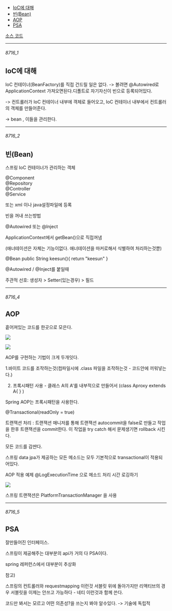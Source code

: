 <kisun-udemy>

- [IoC에 대해](#8716_1)
- [빈(Bean)](#8716_2)
- [AOP](#8716_4)
- [PSA](#8716_5)

[소스 코드](https://github.com/spring-projects/spring-petclinic)

-----------------------------------------

###### 8716_1

IoC에 대해
-

IoC 컨테이너(BeanFactory)를 직접 건드릴 일은 없다.
-> 볼려면 @Autowired로 ApplicationContext 가져오면된다.디폴트로 자기자신이 빈으로 등록되어있다.

-> 컨트롤러가 IoC 컨테이너 내부에 객체로 들어오고, IoC 컨테이너 내부에서 컨트롤러의 객체를 만들어준다.

-> bean , 이들을 관리한다.


-----------------------------------------


###### 8716_2

빈(Bean)
-

스프링 IoC 컨테이너가 관리하는 객체

@Component  
@Repository  
@Controller  
@Service  

또는 xml 이나 java설정파일에 등록


빈을 꺼내 쓰는방법

@Autowired 또는 @Inject

ApplicationContext에서 getBean()으로 직접꺼냄


(애너테이션은 자체는 기능이없다. 애너테이션을 마커로해서 식별하여 처리하는것뿐)

@Bean
public String keesun(){
	return "keesun"
}

@Autowired / @Inject를 붙일때

주관적 선호: 생성자 > Setter(있는경우) > 필드

-----------------------------------------

###### 8716_4

AOP
-

흩어져있는 코드를 한곳으로 모은다.


 ![](https://drive.google.com/uc?export=view&id=1-yvn-Cl1pdHwzyDruf2q-PDbzjXeWXvt)

 ![](https://drive.google.com/uc?export=view&id=1knHau8_KhVHt2hV4viMyyi762VFWtyNs)

AOP를 구현하는 기법이 크게 두개잇다.

1.바이트 코드를 조작하는것(컴파일시에 .class 파일을 조작하는것 - 코드안에 끼워넣는다.)

2. 프록시패턴 사용 - 클래스 A의 A'를 내부적으로 만들어서 
(class Aproxy extends A{ } )

Spring AOP는 프록시패턴을 사용한다.


@Transactional(readOnly = true)

트랜잭션 처리 : 트랜잭션 매니저를 통해 트랜잭션 autocommit을 false로 만들고 작업을 한후 트랜잭션을 commit한다. 이 작업을 try catch 해서 문제생기면 rollback 시킨다.

모든 코드를 감싼다.

스프링 data jpa가 제공하는 모든 메소드는 모두 기본적으로 transactional이 적용되어있다.


AOP 적용 예제
@LogExecutionTime 으로 메소드 처리 시간 로깅하기

 ![](https://drive.google.com/uc?export=view&id=1k2yPDx-hylN9hdEecqsfeGdkX9iozKW4)


스프링 트랜잭션은 PlatformTransactionManager 을 사용


-----------------------------------------

###### 8716_5

PSA
-

잘만들어진 인터페이스.

스프링이 제공해주는 대부분의 api가 거의 다 PSA이다.

spring 레퍼런스에서 대부분이 추상화

참고)

스프링의 컨트롤러와 requestmapping 이런것 서블릿 위에 돌아가지만 리액티브의 경우 서블릿을 이제는 안쓰고 가능하다 - 네티 이런것과 함께 쓴다.

코드만 봐서는 모르고 어떤 의존성?을 쓰는지 봐야 알수있다. -> 기술에 독립적 







